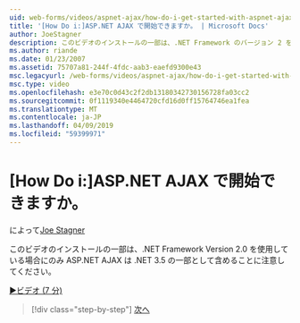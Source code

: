 ```yaml
---
uid: web-forms/videos/aspnet-ajax/how-do-i-get-started-with-aspnet-ajax
title: '[How Do i:]ASP.NET AJAX で開始できますか。 | Microsoft Docs'
author: JoeStagner
description: このビデオのインストールの一部は、.NET Framework のバージョン 2 を使用している場合にのみ ASP.NET AJAX は .NET 3.5 の一部として含めることに注意してください.
ms.author: riande
ms.date: 01/23/2007
ms.assetid: 75707a81-244f-4fdc-aab3-eaefd9300e43
msc.legacyurl: /web-forms/videos/aspnet-ajax/how-do-i-get-started-with-aspnet-ajax
msc.type: video
ms.openlocfilehash: e3e70c0d43c2f2db13180342730156728fa03cc2
ms.sourcegitcommit: 0f1119340e4464720cfd16d0ff15764746ea1fea
ms.translationtype: MT
ms.contentlocale: ja-JP
ms.lasthandoff: 04/09/2019
ms.locfileid: "59399971"
---
```

# <a name="how-do-i-get-started-with-aspnet-ajax"></a>[How Do i:]ASP.NET AJAX で開始できますか。

によって[Joe Stagner](https://github.com/JoeStagner)

このビデオのインストールの一部は、.NET Framework Version 2.0 を使用している場合にのみ ASP.NET AJAX は .NET 3.5 の一部として含めることに注意してください。

[&#9654;ビデオ (7 分)](https://channel9.msdn.com/Blogs/ASP-NET-Site-Videos/how-do-i-get-started-with-aspnet-ajax)

> [!div class="step-by-step"]
> [次へ](how-do-i-implement-dynamic-partial-page-updates-with-aspnet-ajax.md)
